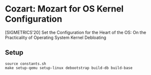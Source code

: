 # Cozart: Mozart for OS Kernel Configuration

[SIGMETRICS'20] Set the Configuration for the Heart of the OS:
On the Practicality of Operating System Kernel Debloating 

## Setup

```
source constants.sh
make setup-qemu setup-linux debootstrap build-db build-base
```

